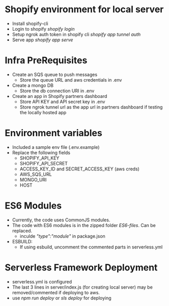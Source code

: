 # Shopify environment for local server

- Install shopify-cli
- Login to shopify
    *shopify login*
- Setup ngrok auth token in shopify cli
    *shopify app tunnel auth <token>*
- Serve app
    *shopify app serve*

# Infra PreRequisites

- Create an SQS queue to push messages
    - Store the queue URL and aws credentials in .env
- Create a mongo DB
    - Store the db connection URI in .env
- Create an app in Shopify partners dashboard
    - Store API KEY and API secret key in .env
    - Store ngrok tunnel url as the app url in partners dashboard if testing the locally hosted app

# Environment variables

- Included a sample env file (.env.example)
- Replace the following fields
    - SHOPIFY_API_KEY
    - SHOPIFY_API_SECRET
    - ACCESS_KEY_ID and SECRET_ACCESS_KEY (aws creds)
    - AWS_SQS_URL
    - MONGO_URI
    - HOST

# ES6 Modules

- Currently, the code uses CommonJS modules. 
- The code with ES6 modules is in the zipped folder *ES6-files*. Can be replaced.
    - inculde *"type":"module"* in package.json
- ESBUILD:
    - If using esbuild, uncomment the commented parts in serverless.yml

# Serverless Framework Deployment
- serverless.yml is configured
- The last 3 lines in server/index.js (for creating local server) may be removed/commented if deploying to aws.
- use *npm run deploy* or *sls deploy* for deploying
